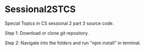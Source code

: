# Sessional2STCS

Special Topics in CS sessional 2 part 3 source code.

Step 1: Download or clone git repository.

Step 2: Navigate into the folders and run "npm install" in terminal.
